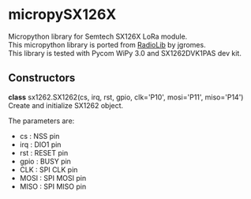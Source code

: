 # micropySX126X
Micropython library for Semtech SX126X LoRa module.  
This micropython library is ported from [RadioLib](https://github.com/jgromes/RadioLib) by jgromes.  
This library is tested with Pycom WiPy 3.0 and SX1262DVK1PAS dev kit.

## Constructors
**class** sx1262.SX1262(cs, irq, rst, gpio, clk='P10', mosi='P11', miso='P14')  
Create and initialize SX1262 object.

The parameters are:  
- cs : NSS pin
- irq : DIO1 pin
- rst : RESET pin
- gpio : BUSY pin
- CLK : SPI CLK pin
- MOSI : SPI MOSI pin
- MISO : SPI MISO pin


